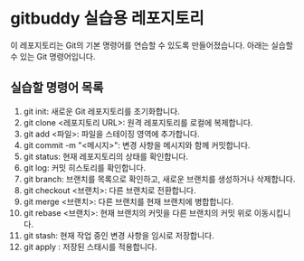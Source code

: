 # gitbuddy 실습용 레포지토리

이 레포지토리는 Git의 기본 명령어를 연습할 수 있도록 만들어졌습니다. 아래는 실습할 수 있는 Git 명령어입니다.

## 실습할 명령어 목록

1. git init: 새로운 Git 레포지토리를 초기화합니다.
2. git clone <레포지토리 URL>: 원격 레포지토리를 로컬에 복제합니다.
3. git add <파일>: 파일을 스테이징 영역에 추가합니다.
4. git commit -m "<메시지>": 변경 사항을 메시지와 함께 커밋합니다.
5. git status: 현재 레포지토리의 상태를 확인합니다.
6. git log: 커밋 히스토리를 확인합니다.
7. git branch: 브랜치를 목록으로 확인하고, 새로운 브랜치를 생성하거나 삭제합니다.
8. git checkout <브랜치>: 다른 브랜치로 전환합니다.
9. git merge <브랜치>: 다른 브랜치를 현재 브랜치에 병합합니다.
10. git rebase <브랜치>: 현재 브랜치의 커밋을 다른 브랜치의 커밋 위로 이동시킵니다.
11. git stash: 현재 작업 중인 변경 사항을 임시로 저장합니다.
12. git apply <stash>: 저장된 스태시를 적용합니다.
